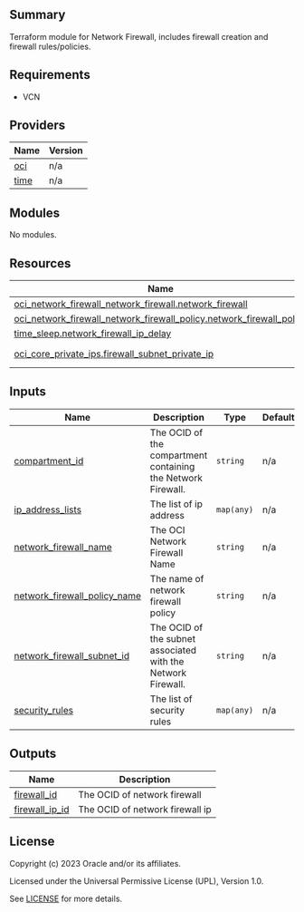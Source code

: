 ## Summary
Terraform module for Network Firewall, includes firewall creation and firewall rules/policies.

## Requirements

* VCN

## Providers

| Name | Version |
|------|---------|
| <a name="provider_oci"></a> [oci](#provider\_oci) | n/a |
| <a name="provider_time"></a> [time](#provider\_time) | n/a |

## Modules

No modules.

## Resources

| Name | Type |
|------|------|
| [oci_network_firewall_network_firewall.network_firewall](https://registry.terraform.io/providers/oracle/oci/latest/docs/resources/network_firewall_network_firewall) | resource |
| [oci_network_firewall_network_firewall_policy.network_firewall_policy](https://registry.terraform.io/providers/oracle/oci/latest/docs/resources/network_firewall_network_firewall_policy) | resource |
| [time_sleep.network_firewall_ip_delay](https://registry.terraform.io/providers/hashicorp/time/latest/docs/resources/sleep) | resource |
| [oci_core_private_ips.firewall_subnet_private_ip](https://registry.terraform.io/providers/oracle/oci/latest/docs/data-sources/core_private_ips) | data source |

## Inputs

| Name | Description | Type | Default | Required |
|------|-------------|------|---------|:--------:|
| <a name="input_compartment_id"></a> [compartment\_id](#input\_compartment\_id) | The OCID of the compartment containing the Network Firewall. | `string` | n/a | yes |
| <a name="input_ip_address_lists"></a> [ip\_address\_lists](#input\_ip\_address\_lists) | The list of ip address | `map(any)` | n/a | yes |
| <a name="input_network_firewall_name"></a> [network\_firewall\_name](#input\_network\_firewall\_name) | The OCI Network Firewall Name | `string` | n/a | yes |
| <a name="input_network_firewall_policy_name"></a> [network\_firewall\_policy\_name](#input\_network\_firewall\_policy\_name) | The name of network firewall policy | `string` | n/a | yes |
| <a name="input_network_firewall_subnet_id"></a> [network\_firewall\_subnet\_id](#input\_network\_firewall\_subnet\_id) | The OCID of the subnet associated with the Network Firewall. | `string` | n/a | yes |
| <a name="input_security_rules"></a> [security\_rules](#input\_security\_rules) | The list of security rules | `map(any)` | n/a | yes |

## Outputs

| Name | Description |
|------|-------------|
| <a name="output_firewall_id"></a> [firewall\_id](#output\_firewall\_id) | The OCID of network firewall |
| <a name="output_firewall_ip_id"></a> [firewall\_ip\_id](#output\_firewall\_ip\_id) | The OCID of network firewall ip |

## License

Copyright (c) 2023 Oracle and/or its affiliates.

Licensed under the Universal Permissive License (UPL), Version 1.0.

See [LICENSE](../../LICENSE.txt) for more details.